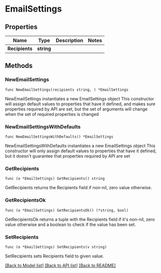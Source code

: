# EmailSettings

## Properties

Name | Type | Description | Notes
------------ | ------------- | ------------- | -------------
**Recipients** | **string** |  | 

## Methods

### NewEmailSettings

`func NewEmailSettings(recipients string, ) *EmailSettings`

NewEmailSettings instantiates a new EmailSettings object
This constructor will assign default values to properties that have it defined,
and makes sure properties required by API are set, but the set of arguments
will change when the set of required properties is changed

### NewEmailSettingsWithDefaults

`func NewEmailSettingsWithDefaults() *EmailSettings`

NewEmailSettingsWithDefaults instantiates a new EmailSettings object
This constructor will only assign default values to properties that have it defined,
but it doesn't guarantee that properties required by API are set

### GetRecipients

`func (o *EmailSettings) GetRecipients() string`

GetRecipients returns the Recipients field if non-nil, zero value otherwise.

### GetRecipientsOk

`func (o *EmailSettings) GetRecipientsOk() (*string, bool)`

GetRecipientsOk returns a tuple with the Recipients field if it's non-nil, zero value otherwise
and a boolean to check if the value has been set.

### SetRecipients

`func (o *EmailSettings) SetRecipients(v string)`

SetRecipients sets Recipients field to given value.



[[Back to Model list]](../README.md#documentation-for-models) [[Back to API list]](../README.md#documentation-for-api-endpoints) [[Back to README]](../README.md)


